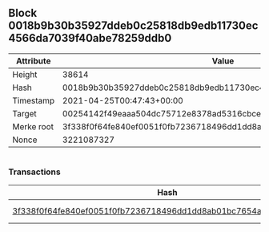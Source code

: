 ## Block 0018b9b30b35927ddeb0c25818db9edb11730ec4566da7039f40abe78259ddb0

Attribute | Value
--- | ---
Height | 38614
Hash | 0018b9b30b35927ddeb0c25818db9edb11730ec4566da7039f40abe78259ddb0
Timestamp | 2021-04-25T00:47:43+00:00
Target | 00254142f49eaaa504dc75712e8378ad5316cbcead634704b3734b6271167cc4
Merke root | 3f338f0f64fe840ef0051f0fb7236718496dd1dd8ab01bc7654a099b1cb1742b
Nonce | 3221087327

```

```

### Transactions

Hash | Amount
--- | ---
[3f338f0f64fe840ef0051f0fb7236718496dd1dd8ab01bc7654a099b1cb1742b](3f338f0f64fe840ef0051f0fb7236718496dd1dd8ab01bc7654a099b1cb1742b.md) | 10.00000000 SKEPTI 
